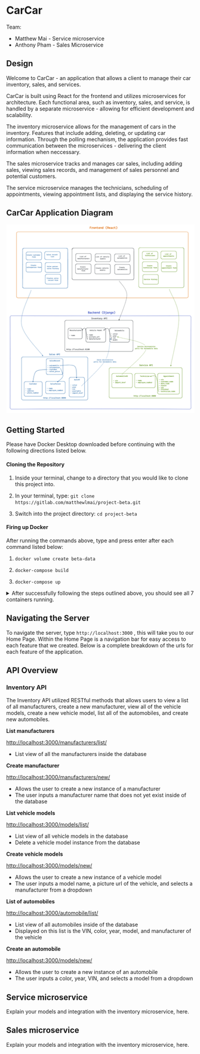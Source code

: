 # CarCar

Team:

* Matthew Mai - Service microservice
* Anthony Pham - Sales Microservice

## Design

Welcome to CarCar - an application that allows a client to manage their car inventory, sales, and services.

CarCar is built using React for the frontend and utilizes microservices for architecture. Each functional area, such as inventory, sales, and service, is handled by a separate microservice - allowing for efficient development and scalability.

The inventory microservice allows for the management of cars in the inventory. Features that include adding, deleting, or updating car information. Through the polling mechanism, the application provides fast communication between the microservices - delivering the client information when neccessary.

The sales microservice tracks and manages car sales, including adding sales, viewing sales records, and management of sales personnel and potential customers.

The service microservice manages the technicians, scheduling of appointments, viewing appointment lists, and displaying the service history.

## CarCar Application Diagram

![CarCar Application Diagram](project-beta-diagram.png)

## Getting Started

Please have Docker Desktop downloaded before continuing with the following directions listed below.

#### Cloning the Repository

1. Inside your terminal, change to a directory that you would like to clone this project into.

2. In your terminal, type: ```git clone https://gitlab.com/matthewlmai/project-beta.git```

3. Switch into the project directory: ```cd project-beta```

#### Firing up Docker

After running the commands above, type and press enter after each command listed below:

1. ```docker volume create beta-data```

2. ```docker-compose build```

3. ```docker-compose up```

<details>
  <summary markdown="span">After successfully following the steps outlined above, you should see all 7 containers running.</summary>

![Successful Docker containers](successful-docker.png)
</details>

## Navigating the Server

To navigate the server, type ```http://localhost:3000``` , this will take you to our Home Page. Within the Home Page is a navigation bar for easy access to each feature that we created. Below is a complete breakdown of the urls for each feature of the application.

## API Overview

### Inventory API

The Inventory API utilized RESTful methods that allows users to view a list of all manufacturers, create a new manufacturer, view all of the vehicle models, create a new vehicle model, list all of the automobiles, and create new automobiles.

**List manufacturers**

[http://localhost:3000/manufacturers/list/](link)

- List view of all the manufacturers inside the database

**Create manufacturer**

[http://localhost:3000/manufacturers/new/](link)

- Allows the user to create a new instance of a manufacturer
- The user inputs a manufacturer name that does not yet exist inside of the database

**List vehicle models**

[http://localhost:3000/models/list/](link)

- List view of all vehicle models in the database
- Delete a vehicle model instance from the database

**Create vehicle models**

[http://localhost:3000/models/new/](link)

- Allows the user to create a new instance of a vehicle model
- The user inputs a model name, a picture url of the vehicle, and selects a manufacturer from a dropdown

**List of automobiles**

[http://localhost:3000/automobile/list/](link)

- List view of all automobiles inside of the database
- Displayed on this list is the VIN, color, year, model, and manufacturer of the vehicle

**Create an automobile**

[http://localhost:3000/models/new/](link)

- Allows the user to create a new instance of an automobile
- The user inputs a color, year, VIN, and selects a model from a dropdown


## Service microservice

Explain your models and integration with the inventory
microservice, here.

## Sales microservice

Explain your models and integration with the inventory
microservice, here.
